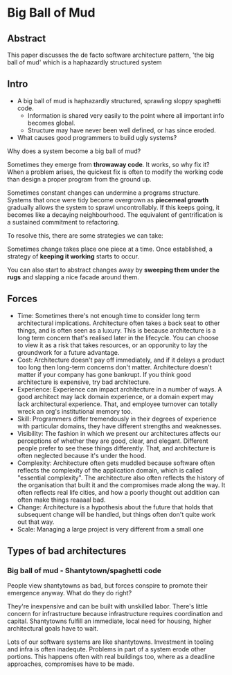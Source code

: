 # Big Ball of Mud

## Abstract

This paper discusses the de facto software architecture pattern, 'the big ball of mud' which is a haphazardly structured system

## Intro

- A big ball of mud is haphazardly structured, sprawling sloppy spaghetti code.
  - Information is shared very easily to the point where all important info becomes global.
  - Structure may have never been well defined, or has since eroded.
- What causes good programmers to build ugly systems?

Why does a system become a big ball of mud?

Sometimes they emerge from **throwaway code**. It works, so why fix it? When a problem arises, the quickest fix is often to modify the working code than design a proper program from the ground up.

Sometimes constant changes can undermine a programs structure. Systems that once were tidy become overgrown as **piecemeal growth** gradually allows the system to sprawl uncontrollably. If this keeps going, it becomes like a decaying neighbourhood. The equivalent of gentrification is a sustained commitment to refactoring.

To resolve this, there are some strategies we can take:

Sometimes change takes place one piece at a time. Once established, a strategy of **keeping it working** starts to occur.

You can also start to abstract changes away by **sweeping them under the rugs** and slapping a nice facade around them.

## Forces

- Time: Sometimes there's not enough time to consider long term architectural implications. Architecture often takes a back seat to other things, and is often seen as a luxury. This is because architecture is a long term concern that's realised later in the lifecycle. You can choose to view it as a risk that takes resources, or an opporunity to lay the groundwork for a future advantage.
- Cost: Architecture doesn't pay off immediately, and if it delays a product too long then long-term concerns don't matter. Architecture doesn't matter if your company has gone bankrupt. If you think good architecture is expensive, try bad architecture.
- Experience: Experience can impact architecture in a number of ways. A good architect may lack domain experience, or a domain expert may lack architectural experience. That, and employee turnover can totally wreck an org's institutional memory too.
- Skill: Programmers differ tremendously in their degrees of experience with particular domains, they have different strengths and weaknesses.
- Visibility: The fashion in which we present our architectures affects our perceptions of whether they are good, clear, and elegant. Different people prefer to see these things differently. That, and architecture is often neglected because it's under the hood.
- Complexity: Architecture often gets muddled because software often reflects the complexity of the application domain, which is called "essential complexity". The architecture also often reflects the history of the organisation that built it and the compromises made along the way. It often reflects real life cities, and how a poorly thought out addition can often make things reaaaal bad.
- Change: Architecture is a hypothesis about the future that holds that subsequent change will be handled, but things often don't quite work out that way.
- Scale: Managing a large project is very different from a small one

## Types of bad architectures

### Big ball of mud - Shantytown/spaghetti code

People view shantytowns as bad, but forces conspire to promote their emergence anyway. What do they do right?

They're inexpensive and can be built with unskilled labor. There's little concern for infrastructure because infrastructure requires coordination and capital. Shantytowns fulfill an immediate, local need for housing, higher architectural goals have to wait.

Lots of our software systems are like shantytowns. Investment in tooling and infra is often inadequte. Problems in part of a system erode other portions. This happens often with real buildings too, where as a deadline approaches, compromises have to be made.
